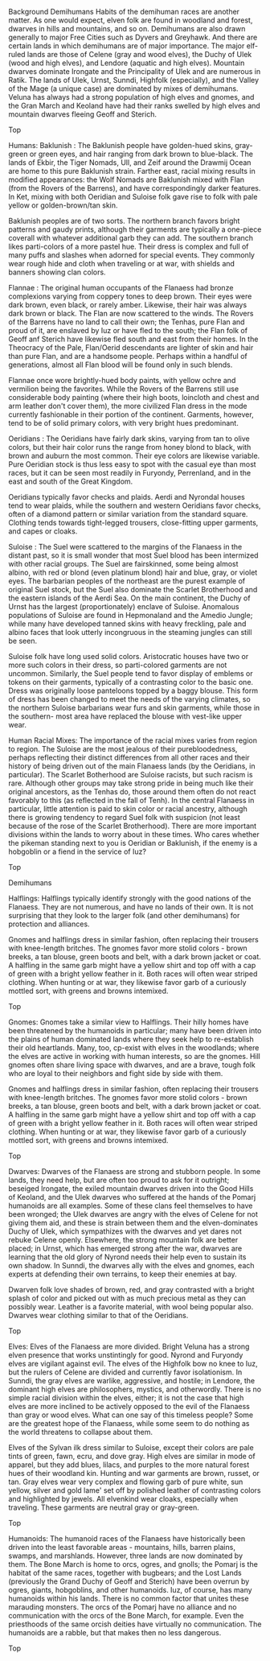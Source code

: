 Background
Demihumans
Habits of the demihuman races are another matter. As one would expect, elven folk are found in woodland and forest, dwarves in hills and mountains, and so on. Demihumans are also drawn generally to major Free Cities such as Dyvers and Greyhawk. And there are certain lands in which demihumans are of major importance. The major elf-ruled lands are those of Celene (gray and wood elves), the Duchy of Ulek (wood and high elves), and Lendore (aquatic and high elves). Mountain dwarves dominate Irongate and the Principality of Ulek and are numerous in Ratik. The lands of Ulek, Urnst, Sunndi, Highfolk (especially), and the Valley of the Mage (a unique case) are dominated by mixes of demihumans. Veluna has always had a strong population of high elves and gnomes, and the Gran March and Keoland have had their ranks swelled by high elves and mountain dwarves fleeing Geoff and Sterich.

Top




Humans:
Baklunish : The Baklunish people have golden-hued skins, gray-green or green eyes, and hair ranging from dark brown to blue-black. The lands of Ekbir, the Tiger Nomads, Ull, and Zeif around the Drawmij Ocean are home to this pure Baklunish strain. Farther east, racial mixing results in modified appearances: the Wolf Nomads are Baklunish mixed with Flan (from the Rovers of the Barrens), and have correspondingly darker features. In Ket, mixing with both Oeridian and Suloise folk gave rise to folk with pale yellow or golden-brown/tan skin.

Baklunish peoples are of two sorts. The northern branch favors bright patterns and gaudy prints, although their garments are typically a one-piece coverall with whatever additional garb they can add. The southern branch likes parti-colors of a more pastel hue. Their dress is complex and full of many puffs and slashes when adorned for special events. They commonly wear rough hide and cloth when traveling or at war, with shields and banners showing clan colors.

Flannae : The original human occupants of the Flanaess had bronze complexions varying from coppery tones to deep brown. Their eyes were dark brown, even black, or rarely amber. Likewise, their hair was always dark brown or black. The Flan are now scattered to the winds. The Rovers of the Barrens have no land to call their own; the Tenhas, pure Flan and proud of it, are enslaved by Iuz or have fled to the south; the Flan folk of Geoff anf Sterich have likewise fled south and east from their homes. In the Theocracy of the Pale, Flan/Oerid descendants are lighter of skin and hair than pure Flan, and are a handsome people. Perhaps within a handful of generations, almost all Flan blood will be found only in such blends.

Flannae once wore brightly-hued body paints, with yellow ochre and vermilion being the favorites. While the Rovers of the Barrens still use considerable body painting (where their high boots, loincloth and chest and arm leather don't cover them), the more civilized Flan dress in the mode currently fashionable in their portion of the continent. Garments, however, tend to be of solid primary colors, with very bright hues predominant.

Oeridians : The Oeridians have fairly dark skins, varying from tan to olive colors, but their hair color runs the range from honey blond to black, with brown and auburn the most common. Their eye colors are likewise variable. Pure Oeridian stock is thus less easy to spot with the casual eye than most races, but it can be seen most readily in Furyondy, Perrenland, and in the east and south of the Great Kingdom.

Oeridians typically favor checks and plaids. Aerdi and Nyrondal houses tend to wear plaids, while the southern and western Oeridians favor checks, often of a diamond pattern or similar variation from the standard square. Clothing tends towards tight-legged trousers, close-fitting upper garments, and capes or cloaks.

Suloise : The Suel were scattered to the margins of the Flanaess in the distant past, so it is small wonder that most Suel blood has been intermized with other racial groups. The Suel are fairskinned, some being almost albino, with red or blond (even platinum blond) hair and blue, gray, or violet eyes. The barbarian peoples of the northeast are the purest example of original Suel stock, but the Suel also dominate the Scarlet Brotherhood and the eastern islands of the Aerdi Sea. On the main continent, the Duchy of Urnst has the largest (proportionately) enclave of Suloise. Anomalous populations of Suloise are found in Hepmonaland and the Amedio Jungle; while many have developed tanned skins with heavy freckling, pale and albino faces that look utterly incongruous in the steaming jungles can still be seen.

Suloise folk have long used solid colors. Aristocratic houses have two or more such colors in their dress, so parti-colored garments are not uncommon. Similarly, the Suel people tend to favor display of emblems or tokens on their garments, typically of a contrasting color to the basic one. Dress was originally loose panteloons topped by a baggy blouse. This form of dress has been changed to meet the needs of the varying climates, so the northern Suloise barbarians wear furs and skin garments, while those in the southern- most area have replaced the blouse with vest-like upper wear.

Human Racial Mixes: The importance of the racial mixes varies from region to region. The Suloise are the most jealous of their purebloodedness, perhaps reflecting their distinct differences from all other races and their history of being driven out of the main Flanaess lands (by the Oeridians, in particular). The Scarlet Botherhood are Suloise racists, but such racism is rare. Although other groups may take strong pride in being much like their original ancestors, as the Tenhas do, those around them often do not react favorably to this (as reflected in the fall of Tenh). In the central Flanaess in particular, little attention is paid to skin color or racial ancestry, although there is growing tendency to regard Suel folk with suspicion (not least because of the rose of the Scarlet Brotherhood). There are more important divisions within the lands to worry about in these times. Who cares whether the pikeman standing next to you is Oeridian or Baklunish, if the enemy is a hobgoblin or a fiend in the service of Iuz?

Top

Demihumans


Halflings: Halflings typically identify strongly with the good nations of the Flanaess. They are not numerous, and have no lands of their own. It is not surprising that they look to the larger folk (and other demihumans) for protection and alliances.

Gnomes and halflings dress in similar fashion, often replacing their trousers with knee-length britches. The gnomes favor more stolid colors - brown breeks, a tan blouse, green boots and belt, with a dark brown jacket or coat. A halfling in the same garb might have a yellow shirt and top off with a cap of green with a bright yellow feather in it. Both races will often wear striped clothing. When hunting or at war, they likewise favor garb of a curiously mottled sort, with greens and browns intemixed.

Top



Gnomes: Gnomes take a similar view to Halflings. Their hilly homes have been threatened by the humanoids in particular; many have been driven into the plains of human dominated lands where they seek help to re-establish their old heartlands. Many, too, cp-exist with elves in the woodlands; where the elves are active in working with human interests, so are the gnomes. Hill gnomes often share living space with dwarves, and are a brave, tough folk who are loyal to their neighbors and fight side by side with them.

Gnomes and halflings dress in similar fashion, often replacing their trousers with knee-length britches. The gnomes favor more stolid colors - brown breeks, a tan blouse, green boots and belt, with a dark brown jacket or coat. A halfling in the same garb might have a yellow shirt and top off with a cap of green with a bright yellow feather in it. Both races will often wear striped clothing. When hunting or at war, they likewise favor garb of a curiously mottled sort, with greens and browns intemixed.

Top



Dwarves: Dwarves of the Flanaess are strong and stubborn people. In some lands, they need help, but are often too proud to ask for it outright; beseiged Irongate, the exiled mountain dwarves driven into the Good Hills of Keoland, and the Ulek dwarves who suffered at the hands of the Pomarj humanoids are all examples. Some of these clans feel themselves to have been wronged; the Ulek dwarves are angry with the elves of Celene for not giving them aid, and these is strain between them and the elven-dominates Duchy of Ulek, which sympathizes with the dwarves and yet dares not rebuke Celene openly. Elsewhere, the strong mountain folk are better placed; in Urnst, which has emerged strong after the war, dwarves are learning that the old glory of Nyrond needs their help even to sustain its own shadow. In Sunndi, the dwarves ally with the elves and gnomes, each experts at defending their own terrains, to keep their enemies at bay.

Dwarven folk love shades of brown, red, and gray contrasted with a bright splash of color and picked out with as much precious metal as they can possibly wear. Leather is a favorite material, with wool being popular also. Dwarves wear clothing similar to that of the Oeridians.

Top



Elves: Elves of the Flanaess are more divided. Bright Veluna has a strong elven presence that works unstintingly for good. Nyrond and Furyondy elves are vigilant against evil. The elves of the Highfolk bow no knee to Iuz, but the rulers of Celene are divided and currently favor isolationism. In Sunndi, the gray elves are warlike, aggressive, and hostile; in Lendore, the dominant high elves are philosophers, mystics, and otherwordly. There is no simple racial division within the elves, either; it is not the case that high elves are more inclined to be actively opposed to the evil of the Flanaess than gray or wood elves. What can one say of this timeless people? Some are the greatest hope of the Flanaess, while some seem to do nothing as the world threatens to collapse about them.

Elves of the Sylvan ilk dress similar to Suloise, except their colors are pale tints of green, fawn, ecru, and dove gray. High elves are similar in mode of apparel, but they add blues, lilacs, and purples to the more natural forest hues of their woodland kin. Hunting and war garments are brown, russet, or tan. Gray elves wear very complex and flowing garb of pure white, sun yellow, silver and gold lame' set off by polished leather of contrasting colors and highlighted by jewels. All elvenkind wear cloaks, especially when traveling. These garments are neutral gray or gray-green.

Top



Humanoids: The humanoid races of the Flanaess have historically been driven into the least favorable areas - mountains, hills, barren plains, swamps, and marshlands. However, three lands are now dominated by them. The Bone March is home to orcs, ogres, and gnolls; the Pomarj is the habitat of the same races, together with bugbears; and the Lost Lands (previously the Grand Duchy of Geoff and Sterich) have been overrun by ogres, giants, hobgoblins, and other humanoids. Iuz, of course, has many humanoids within his lands. There is no common factor that unites these marauding monsters. The orcs of the Pomarj have no alliance and no communication with the orcs of the Bone March, for example. Even the priesthoods of the same orcish deities have virtually no communication. The humanoids are a rabble, but that makes then no less dangerous.

Top 